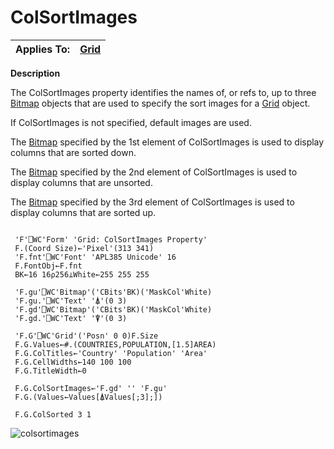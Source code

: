




<h1 class="heading"><span class="name">ColSortImages</span></h1>

| Applies To: | [Grid](./grid.md) |
| --- | ---  |


**Description**


The ColSortImages property identifies the names of, or refs to, up to three [Bitmap](./bitmap.md) objects that are used to specify the sort images for a [Grid](./grid.md) object.



If ColSortImages is not specified, default images are used.


The [Bitmap](./bitmap.md) specified by the 1st element of ColSortImages is used to display columns that are sorted down.


The [Bitmap](./bitmap.md) specified by the 2nd element of ColSortImages is used to display columns that are unsorted.


The [Bitmap](./bitmap.md) specified by the 3rd element of ColSortImages is used to display columns that are sorted up.
```apl

 'F'⎕WC'Form' 'Grid: ColSortImages Property'
 F.(Coord Size)←'Pixel'(313 341)
 'F.fnt'⎕WC'Font' 'APL385 Unicode' 16
 F.FontObj←F.fnt
 BK←16 16⍴256⊥White←255 255 255

 'F.gu'⎕WC'Bitmap'('CBits'BK)('MaskCol'White)
 'F.gu.'⎕WC'Text' '⍋'(0 3)
 'F.gd'⎕WC'Bitmap'('CBits'BK)('MaskCol'White)
 'F.gd.'⎕WC'Text' '⍒'(0 3)

 'F.G'⎕WC'Grid'('Posn' 0 0)F.Size
 F.G.Values←#.(COUNTRIES,POPULATION,[1.5]AREA)
 F.G.ColTitles←'Country' 'Population' 'Area'
 F.G.CellWidths←140 100 100
 F.G.TitleWidth←0

 F.G.ColSortImages←'F.gd' '' 'F.gu'
 F.G.(Values←Values[⍋Values[;3];])

 F.G.ColSorted 3 1
```


![colsortimages](../img/colsortimages.png)


